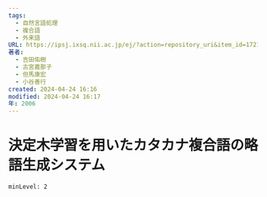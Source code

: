 ```yaml
---
tags:
  - 自然言語処理
  - 複合語
  - 外来語
URL: https://ipsj.ixsq.nii.ac.jp/ej/?action=repository_uri&item_id=172155&file_id=1&file_no=1
著者:
  - 吉田佑樹
  - 古宮嘉那子
  - 但馬康宏
  - 小谷善行
created: 2024-04-24 16:16
modified: 2024-04-24 16:17
年: 2006
---
```


# 決定木学習を用いたカタカナ複合語の略語生成システム

```table-of-contents
minLevel: 2
```
